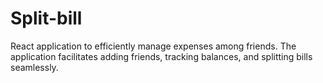 # Split-bill
React application to efficiently manage expenses among friends. The application facilitates adding friends, tracking balances, and splitting bills seamlessly. 
